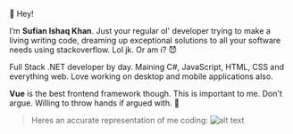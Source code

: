 :wave: Hey!

I’m **Sufian Ishaq Khan**. Just your regular ol' developer trying to make a living writing code, dreaming up exceptional solutions to all your software needs using stackoverflow. Lol jk. Or am i? :smiling_imp:

Full Stack .NET developer by day. Maining C#, JavaScript, HTML, CSS and everything web. Love working on desktop and mobile applications also.

**Vue** is the best frontend framework though. This is important to me. Don't argue. Willing to throw hands if argued with. :triumph:

> Heres an accurate representation of me coding:
> ![alt text](https://github.com/sufianishaqkhan/sufianishaqkhan/blob/main/das-nuts.gif "Das nuts")
